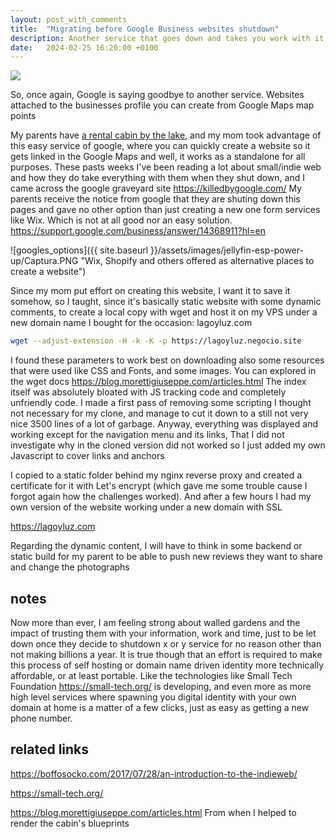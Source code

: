 ```yaml
---
layout: post_with_comments
title:  "Migrating before Google Business websites shutdown"
description: Another service that goes down and takes you work with it
date:   2024-02-25 16:20:00 +0100
---
```


<img class="d11Ssd" src="https://lagoyluz.com/lh3.googleusercontent.com/p/AF1QipMUK2ahO4YOlEz0l_vQSrg-IZVRpxFyhGF2YEgl=w768-h768-n-o-v1">

So, once again, Google is saying goodbye to another service. Websites attached to the businesses profile you can create from Google Maps map points

My parents have [a rental cabin by the lake](https://lagoyluz.com), and my mom took advantage of this easy service of google, where you can quickly create a website so it gets linked in the Google Maps and well, it works as a standalone for all purposes. These pasts weeks I've been reading a lot about small/indie web and how they do take everything with them when they shut down, and I came across the google graveyard site https://killedbygoogle.com/ 
My parents receive the notice from google that they are shuting down this pages and gave no other option than just creating a new one form services like Wix. Which is not at all good nor an easy solution. https://support.google.com/business/answer/14368911?hl=en

![googles_options]({{ site.baseurl }}/assets/images/jellyfin-esp-power-up/Captura.PNG "Wix, Shopify and others offered as alternative places to create a website")

Since my mom put effort on creating this website, I want it to save it somehow, so I taught, since it's basically static website with some dynamic comments, to create a local copy with wget and host it on my VPS under a new domain name I bought for the occasion: lagoyluz.com

```bash
wget --adjust-extension -H -k -K -p https://lagoyluz.negocio.site 
```
I found these parameters to work best on downloading also some resources that were used like CSS and Fonts, and some images. You can explored in the wget docs
https://blog.morettigiuseppe.com/articles.html
The index itself was absolutely bloated with JS tracking code and completely unfriendly code. I made a first pass of removing some scripting I thought not necessary for my clone, and manage to cut it down to a still not very nice 3500 lines of a lot of garbage. Anyway, everything was displayed and working except for the navigation menu and its links, That I did not investigate why in the cloned version did not worked so I just added my own Javascript to cover links and anchors

I copied to a static folder behind my nginx reverse proxy and created a certificate for it with Let's encrypt (which gave me some trouble cause I forgot again how the challenges worked). And after a few hours I had my own version of the website working under a new domain with SSL

https://lagoyluz.com

Regarding the dynamic content, I will have to think in some backend or static build for my parent to be able to push new reviews they want to share and change the photographs

##  notes

Now more than ever, I am feeling strong about walled gardens and the impact of trusting them with your information, work and time, just to be let down once they decide to shutdown x or y service for no reason other than not making billions a year.
It is true though that an effort is required to make this process of self hosting or domain name driven identity more technically affordable, or at least portable. Like the technologies like Small Tech Foundation https://small-tech.org/ is developing, and even more as more high level services where spawning you digital identity with your own domain at home is a matter of a few clicks, just as easy as getting a new phone number.

## related links
https://boffosocko.com/2017/07/28/an-introduction-to-the-indieweb/

https://small-tech.org/

https://blog.morettigiuseppe.com/articles.html From when I helped to render the cabin's blueprints